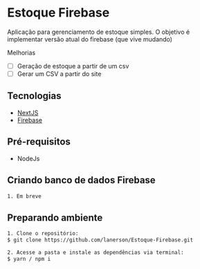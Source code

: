 # Estoque Firebase

Aplicação para gerenciamento de estoque simples. O objetivo é implementar versão atual do firebase (que vive mudando)

Melhorias
- [ ] Geração de estoque a partir de um csv
- [ ] Gerar um CSV a partir do site

## Tecnologias
- [NextJS](https://nextjs.org/)
- [Firebase](https://firebase.google.com/)

## Pré-requisitos
- NodeJs
## Criando banco de dados Firebase
```bash
1. Em breve
```

## Preparando ambiente
```bash
1. Clone o repositório:
$ git clone https://github.com/lanerson/Estoque-Firebase.git

2. Acesse a pasta e instale as dependências via terminal:
$ yarn / npm i
```


